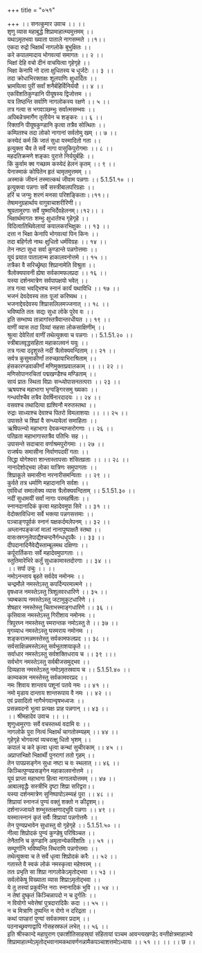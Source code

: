 +++
title = "०५१"

+++
।। सनत्कुमार उवाच ।। ।।  
शृणु व्यास महाबुद्धे शिप्रामाहात्म्यमुत्तमम् ।।  
यथाऽमृतभवा ख्याता पाताले नागसम्मते ।।१।।  
एकदा रुद्रो भिक्षार्थं नागलोके बुभुक्षितः ।।  
करे कपालमादाय भोगवत्यां समागतः ।। २ ।।  
भिक्षां देहि वचो दीनं वाचयित्वा गृहेगृहे ।।  
भिक्षा केनापि नो दत्ता क्षुधितस्य च धूर्जटेः ।। ३ ।।  
तदा क्रोधाभिरक्ताक्षः शूलपाणिः क्षुधार्दितः ।।  
भ्रामयित्वा पुरीं सर्वां शनैर्बहिर्विनिर्ययौ ।। ४ ।।  
एकविंशतिकुण्डानि पीयूषस्य द्विजोत्तम ।।  
यत्र तिष्ठन्ति सर्वाणि नागलोकस्य रक्षणे ।। ५ ।।  
तत्र गत्वा स भगवाञ्छम्भुः सर्वात्मसम्भवः ।।  
अपिबन्नेत्रमार्गेण तृतीयेन च शङ्करः ।। ६ ।।  
रिक्तानि पीयूषकुण्डानि कृत्वा तत्रैव सोत्थितः ।।  
कम्पितश्च तदा लोको नागानां सर्वतोमु खम् ।। ७ ।।  
कस्येदं कर्म किं जातं सुधा यस्मादितो गता ।।  
इत्युक्ता चैव ते सर्वे नागा वासुकिपुरोगमाः ।। ८ ।।  
महदतिक्रमणे शङ्काः पुरात्ते निर्ययुर्बहिः ।।  
किं कुर्वाम क्व गच्छाम कस्येदं हेलनं कृतम् ।। ९ ।।  
येनास्माकं कोपितेन हृतं चामृतमुत्तमम् ।।  
अस्माकं जीवनं तस्मात्कथं जीवाम पन्नगाः ।। 5.1.51.१० ।।  
इत्युक्त्वा पन्नगाः सर्वे सस्त्रीबालपरिग्रहाः ।।  
हरिं च जग्मुः शरणं मनसा परिशङ्किताः।।११।।  
तेषामनुग्रहार्थाय वागुवाचाशरीरिणी।।  
श्रूयतामुरगाः सर्वे युष्माभिर्देवहेलनम्।।१२।। ।  
भिक्षार्थमागतः शम्भुः क्षुधार्तश्च गृहेगृहे ।।  
विदित्वातिथिवेलायां कपालकरभिक्षुकः ।। १३ ।।  
दत्ता न भिक्षा केनापि भोगवत्यां पिन किनः ।।  
तदा बहिर्गतो नाथः क्षुधितो धर्मविग्रहः ।। १४ ।।  
तेन नष्टा सुधा सर्वा कुण्डान्ते पन्नगोत्तमाः ।।  
यूयं प्रयात पातालान्म हाकालवनोत्तमे ।। १५ ।।  
तत्रैका वै सरिच्छ्रेष्ठा शिप्रानामेति विश्रुता ।।  
त्रैलोक्यपावनी ह्येषा सर्वकामफलप्रदा ।। १६ ।।  
यस्या दर्शनमात्रेण सर्वपापक्षयो भवेत् ।।  
तत्र गत्वा भवद्भिश्च स्नानं कार्यं यथाविधि ।। १७ ।।  
भजनं देवदेवस्य ततः पूजां करिष्यथ ।।  
भजनाद्देवदेवस्य शिप्रासलिलमज्जनात् ।। १८ ।।  
भविष्यति ततः सद्यः सुधा लोके पुरेव वः ।।  
इति सम्भाष्य तान्नागांस्तत्रैवान्तरधीयत ।। १९ ।।  
वाणीं व्यास तदा दिव्यां सहसा लोकसाक्षिणीम् ।।  
श्रुत्वा देवेरितां वाणीं तथेत्युक्त्वा च पन्नगाः ।। 5.1.51.२० ।।  
स्त्रीबालवृद्धसहिता महाकालवनं ययुः ।।  
तत्र गत्वा ददृशुस्ते नदीं त्रैलोक्यवन्दिताम् ।। २१ ।।  
सर्वत्र कुसुमाकीर्णां तरुच्छायाभिराश्रिताम् ।।  
हंसकारण्डवाकीर्णां मणिमुक्ताप्रवालकाम् ।। ।। २२ ।।  
मणिसोपानरचितां पद्मखण्डैश्च मण्डिताम् ।।  
सायं प्रातः स्थिता विप्राः सन्ध्योपासनतत्पराः ।। २३ ।।  
ऋषयश्च महाभागा भृग्वङ्गिरसमु ख्यकाः ।।  
गन्धर्वाश्चैव तत्रैव देवर्षिनारदादयः ।। २४ ।।  
वसवश्च तथादित्या ह्यश्विनौ मरुतस्तथा ।।  
रुद्राः साध्याश्च देवाश्च पितरो विमलाशयाः ।। ।। २५ ।।  
उपासते च शिप्रां वै सन्ध्यावेलां समाहिताः ।।  
ऋषिपत्न्यो महाभागा देवकन्याप्सरोगणाः ।। २६ ।।  
पतिव्रता महाभागास्तत्रैव पतिभिः सह ।।  
उपासन्ते सदाचारा वर्णाश्रमपुरोगमाः ।। २७ ।।  
राजर्षयः समासीना निर्वाणपदवीं गताः ।।  
सिद्धा योगेश्वरा शान्तास्तापसाः शंसितव्रताः ।। ।। २८ ।।  
नानादेशोद्भवा लोका यात्रिणः समुपागताः ।।  
शिप्राकूले समासीना नरनारीसमन्विताः ।। २९ ।।  
कुर्वते तत्र धर्माणि महादानानि सर्वशः ।।  
एवंविधां समालोक्य व्यास त्रैलोक्यवन्दिताम् ।। 5.1.51.३० ।।  
नदीं सुधामयीं सर्वां नागाः परमहर्षिताः ।।  
स्नानदानादिकं कृत्वा महादेवमुपा सिरे ।। ३१ ।।  
वेदोक्तविधिना सर्वे भक्त्या पन्नगसत्तमाः ।।  
पञ्चाङ्गपूर्वकं स्नानं यक्षकर्दमलेपनम् ।। ३२ ।।  
अम्लानपङ्कजां मालां नानापुष्पाक्षतै स्तथा ।।  
वासःस्रगनुलेपाद्यैश्चन्दनैर्गन्धधूपकैः ।। ३३ ।।  
दीपदानादिनैवेद्यैस्ताम्बूलमथ दक्षिणाः ।।  
कर्पूरार्तिकराः सर्वे महादेवमुपागताः ।।  
स्तुतिमारेभिरे कर्तुं सुधाकामास्तदोरगाः ।। ३४ ।।  
।। सर्पा उचुः ।। ।।  
नमोऽनन्ताय बृहते सर्वदेव नमोनमः ।।  
चन्द्रमौले नमस्तेऽस्तु कपर्दिन्परमात्मने ।।  
वृषध्वज नमस्तेऽस्तु त्रिशूलवरधारिणे ।। ३५ ।।  
त्र्यम्बकाय नमस्तेऽस्तु जटामुकुटधारिणे ।।  
शेषहार नमस्तेस्तु चिताभस्माङ्गधारिणे ।। ३६ ।।  
कृत्तिवास नमस्तेऽस्तु गिरीशाय नमोनमः ।।  
त्रिपुरघ्न नमस्तेस्तु स्मरान्तक नमोऽस्तु ते ।। ३७ ।।  
मृगव्याध नमस्तेऽस्तु घस्मराय नमोनमः ।।  
शङ्करात्मन्नमस्तेस्तु सर्वकामफलप्रद ।। ३८ ।।  
सर्वसाक्षिन्नमस्तेऽस्तु सर्वभूताशयाकृते ।।  
सर्वाधार नमस्तेऽस्तु सर्वशक्तिधराय च ।। ३९ ।।।  
सर्वभोग नमस्तेऽस्तु सर्वबीजसमुद्भव ।।  
दिव्यहास नमस्तेऽस्तु नमोऽमृतस्रवाय च ।। 5.1.51.४० ।।  
काम्यकाम नमस्तेस्तु सर्वकामवरप्रद ।।  
नमः शिवाय शान्ताय पशूनां पतये नमः ।। ४१ ।।  
नमो मृडाय दान्ताय शान्तरूपाय वै नमः ।। ४२ ।।  
एवं प्रसादितो नागैर्भगवान्वृषभध्वजः ।।  
प्रसन्नवदनो भूत्वा प्रत्यक्षः प्राह पन्नगान् ।। ४३ ।।  
।। श्रीमहादेव उवाच ।। ।।  
शृणुध्वमुरगाः सर्वे वचस्तथ्यं वदामि वः ।।  
नागलोके पुरा नित्यं भिक्षार्थं चागतोस्म्यहम् ।। ४४ ।।  
गृहेगृहे भोगवत्यां व्यचरत्क्षु धितो भृशम् ।।  
कपालं च करे कृत्वा धृत्वा कन्थां सुचीरकाम् ।। ४५ ।।  
अप्राप्तभिक्षो भिक्षार्थी पुनरागां ततो गृहम् ।।  
तेन पापप्रसङ्गेन सुधा नष्टा च वः स्थलात् ।। ४६ ।।  
किञ्चित्पुण्यप्रसङ्गेन महाकालवनोत्तमे ।।  
यूयं प्राप्ता महाभागा हित्वा नागालयोत्तमम् ।। ४७ ।।  
आबालवृद्धैः सस्त्रीभि दृष्टा शिप्रा सरिद्वरा।।  
यस्या दर्शनमात्रेण सुनिष्पापोऽस्म्यहं पुरा ।। ४८ ।।  
शिप्रायां स्नानजं पुण्यं वक्तुं शक्तो न कीदृशम्।।  
दर्शनाज्जायते शम्भुस्तत्क्षणाद्भुवि पन्नगाः ।। ४९ ।।  
यस्मात्स्नानं कृतं सर्वैः शिप्रायां पन्नगोत्तमैः ।।  
तेन पुण्यप्रभावेन सुधास्तु वो गृहेगृहे ।। 5.1.51.५० ।।  
नीत्वा शिप्रोदकं पुण्यं कुण्डेषु परिषिञ्चत ।।  
तेनैतानि च कुण्डानि अमृतान्येकविंशतिः ।। ५१ ।।  
सम्पूर्णानि भविष्यन्ति स्थिराणि पन्नगोत्तमाः ।।  
तथेत्युक्त्वा च ते सर्वे धृत्वा शिप्रोदकं करैः ।। ५२ ।।  
गतास्ते वै स्वकं लोकं नमस्कृत्वा महेश्वरम् ।।  
ततः प्रभृति सा शिप्रा नागलोकेऽमृतोद्भवा ।। ५३ ।।  
सर्वलोकेषु विख्याता व्यास शिप्राऽमृतोद्भवा ।।  
ये तु तस्यां प्रकुर्वन्ति नराः स्नानादिकं भुवि ।। ५४ ।।  
न तेषां दुष्कृतं किञ्चिन्नापदो न च दुर्गतिः ।।  
न वियोगो भवेत्तेषां पुत्रदारादिकैः कदा ।। ५५ ।।  
न च मित्राणि दुष्यन्ति न रोगो न दरिद्रता ।।  
कथां पापहरां पुण्यां सर्वकामवर प्रदाम् ।।  
पठनाच्छ्रवणाद्वापि गोसहस्रफलं लभेत् ।। ५६ ।।  
इति श्रीस्कान्दे महापुराण एकाशीतिसाहस्र्यां संहितायां पञ्चम आवन्त्यखण्डेऽ वन्तीक्षेत्रमाहात्म्ये शिप्रामाहात्म्येऽमृतोद्भवानामकथावर्णनन्नामैकपञ्चाशत्तमोऽध्यायः ।। ५१ ।। ।। ।। छ ।।